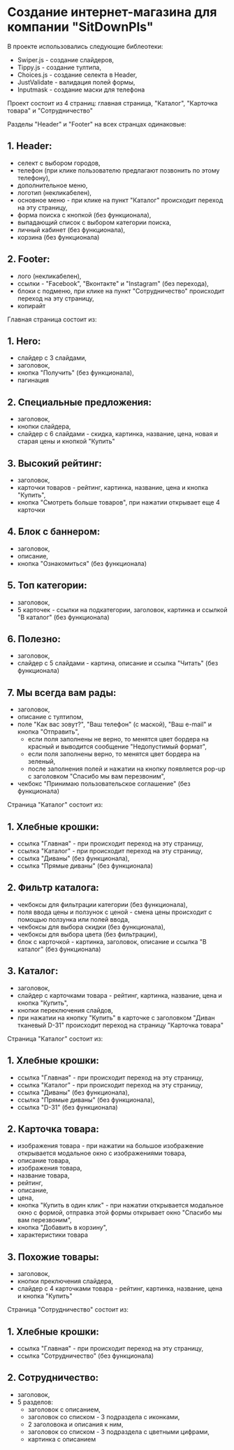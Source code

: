 # Создание интернет-магазина для компании "SitDownPls"

В проекте использовались следующие библеотеки:
- Swiper.js - создание слайдеров,
- Tippy.js - создание тултипа,
- Choices.js - создание селекта в Header,
- JustValidate - валидация полей формы,
- Inputmask - создание маски для телефона

Проект состоит из 4 страниц: главная страница, "Каталог", "Карточка товара" и "Сотрудничество"

Разделы "Header" и "Footer" на всех странцах одинаковые:

## 1. Header:
- селект с выбором городов,
- телефон (при клике пользователю предлагают позвонить по этому телефону),
- дополнительное меню,
- логотип (некликабелен),
- основное меню - при клике на пункт "Каталог" происходит переход на эту страницу,
- форма поиска с кнопкой (без функционала),
- выпадающий список с выбором категории поиска,
- личный кабинет (без функционала),
- корзина (без функционала)

## 2. Footer:
- лого (некликабелен),
- ссылки - "Facebook", "Вконтакте" и "Instagram" (без перехода),
- блоки с подменю, при клике на пункт "Сотрудничество" происходит переход на эту страницу, 
- копирайт

Главная страница состоит из:

## 1. Hero:
- слайдер с 3 слайдами,
- заголовок,
- кнопка "Получить" (без функционала),
- пагинация

## 2. Специальные предложения:
- заголовок,
- кнопки слайдера,
- слайдер с 6 слайдами - скидка, картинка, название, цена, новая и старая цены и кнопкой "Купить"

## 3. Высокий рейтинг:
- заголовок,
- карточки товаров - рейтинг, картинка, название, цена и кнопка "Купить",
- кнопка "Смотреть больше товаров", при нажатии открывает еще 4 карточки

## 4. Блок с баннером:
- заголовок,
- описание,
- кнопка "Ознакомиться" (без функционала)

## 5. Топ категории:
- заголовок,
- 5 карточек - ссылки на подкатегории, заголовок, картинка и ссылкой "В каталог" (без функционала)

## 6. Полезно:
- заголовок,
- слайдер с 5 слайдами - картина, описание и ссылка "Читать" (без функционала)

## 7. Мы всегда вам рады:
- заголовок,
- описание с тултипом,
- поле "Как вас зовут?", "Ваш телефон" (с маской), "Ваш e-mail" и кнопка "Отправить",
  - если поля заполнены не верно, то менятся цвет бордера на красный и выводится сообщение "Недопустимый формат",
  - если поля заполнены верно, то менятся цвет бордера на зеленый,
  - после заполнения полей и нажатии на кнопку появляется pop-up с заголовком "Спасибо мы вам перезвоним",
- чекбокс "Принимаю пользовательское соглашение" (без функционала)

Страница "Каталог" состоит из:

## 1. Хлебные крошки:
- ссылка "Главная" - при происходит переход на эту страницу,
- ссылка "Каталог" - при происходит переход на эту страницу,
- ссылка "Диваны" (без функционала),
- ссылка "Прямые диваны" (без функционала)

## 2. Фильтр каталога:
- чекбоксы для фильтрации категории (без функционала),
- поля ввода цены и ползунок с ценой - смена цены происходит с помощью ползунка или полей ввода,
- чекбоксы для выбора скидки (без функционала),
- чекбоксы для выбора цвета (без фильтрации),
- блок с карточкой - картинка, заголовок, описание и ссылка "В каталог" (без функционала)

## 3. Каталог:
- заголовок,
- слайдер с карточками товара - рейтинг, картинка, название, цена и кнопка "Купить",
- кнопки переключения слайдов,
- при нажатии на кнопку "Купить" в карточке с заголовком "Диван тканевый D-31" происходит переход на страницу "Карточка товара"

Страница "Каталог" состоит из:

## 1. Хлебные крошки:
- ссылка "Главная" - при происходит переход на эту страницу,
- ссылка "Каталог" - при происходит переход на эту страницу,
- ссылка "Диваны" (без функционала),
- ссылка "Прямые диваны" (без функционала),
- ссылка "D-31" (без функционала)

## 2. Карточка товара:
- изображения товара - при нажатии на большое изображение открывается модальное окно с изображениями товара,
- описание товара,
- изображения товара,
- название товара,
- рейтинг,
- описание,
- цена,
- кнопка "Купить в один клик" - при нажатии открывается модальное окно c формой, отправка этой формы открывает окно "Спасибо мы вам перезвоним",
- кнопка "Добавить в корзину",
- характеристики товара

## 3. Похожие товары:
- заголовок,
- кнопки преключения слайдера,
- слайдер с 4 карточками товара - рейтинг, картинка, название, цена и кнопка "Купить"

Страница "Сотрудничество" состоит из:

## 1. Хлебные крошки:
- ссылка "Главная" - при происходит переход на эту страницу,
- ссылка "Сотрудничество" (без функционала)

## 2. Сотрудничество:
- заголовок,
- 5 разделов:
  - заголовок с описанием,
  - заголовок со списком - 3 подраздела с иконками,
  - 2 заголовока и описания к ним,
  - заголовок со списком - 3 подраздела с цветными цифрами,
  - картинка c описанием
